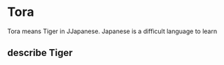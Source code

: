 # Tora

Tora means Tiger in JJapanese. Japanese is a difficult language to learn

## describe Tiger
